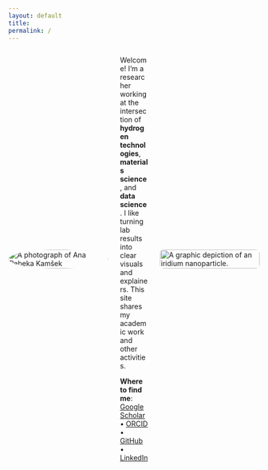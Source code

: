 ```yaml
---
layout: default
title: 
permalink: /
---
```


<div style="display:flex; align-items:center; gap:1.5rem; flex-wrap:nowrap; margin-bottom:2rem;">

  <!-- Left column: small photo -->
  <div style="flex: 0 0 auto; width: 200px;">
    <img src="/assets/img/photo-square-closeup.jpg" alt="A photograph of Ana Rebeka Kamšek"
         style="width: 100%; height: auto; object-fit: cover; border-radius:50%;">
  </div>

  <!-- Middle column: text -->
  <div style="flex: 1 1 auto; min-width:0;">
    <p>Welcome! I’m a researcher working at the intersection of <b>hydrogen technologies</b>, <b>materials science</b>, and <b>data science</b>. I like turning lab results into clear visuals and explainers. This site shares my academic work and other activities.</p>
    <p><strong>Where to find me</strong>:<br>
      <a href="https://scholar.google.com/citations?user=lhbwej0AAAAJ">Google Scholar</a> •
      <a href="https://orcid.org/0009-0008-6247-3256">ORCID</a> •
      <a href="https://github.com/kamsekar">GitHub</a> •
      <a href="https://www.linkedin.com/in/ana-rebeka-kamsek/">LinkedIn</a>
    </p>
  </div>

  <!-- Right column: small iridium graphic -->
  <div style="flex: 0 0 auto; width: 200px;">
    <img src="/assets/img/iridium-111-sq.png" alt="A graphic depiction of an iridium nanoparticle."
         style="width: 100%; height: auto; object-fit: cover; border-radius: 8px;">
  </div>

</div>
